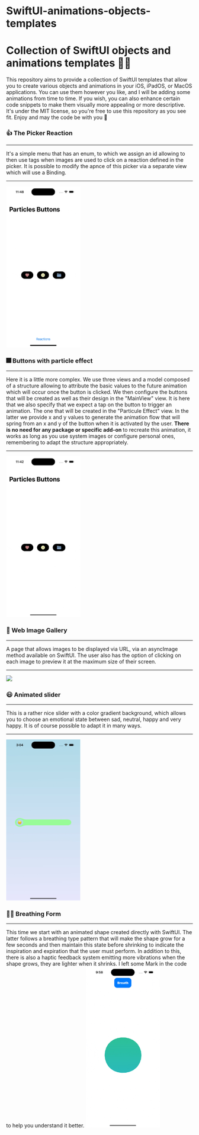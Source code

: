 # SwiftUI-animations-objects-templates
 <h1>Collection of SwiftUI objects and animations templates 👨‍💻</h1>

This repository aims to provide a collection of SwiftUI templates that allow you to create various objects and animations in your iOS, iPadOS, or MacOS applications. You can use them however you like, and I will be adding some animations from time to time. If you wish, you can also enhance certain code snippets to make them visually more appealing or more descriptive. It's under the MIT license, so you're free to use this repository as you see fit. Enjoy and may the code be with you 🤙

<h3> 👍 The Picker Reaction</h3>
<hr>
It's a simple menu that has an enum, to which we assign an id allowing to then use tags when images are used to click on a reaction defined in the picker. It is possible to modify the apnce of this picker via a separate view which will use a Binding.
<hr>
 <img src="assets/Simulator Screen Recording - iPhone 14 Pro - 2023-06-22 at 11.48.14.gif" width="200" height="auto">

<h3> 🎆 Buttons with particle effect</h3>
<hr>
Here it is a little more complex. We use three views and a model composed of a structure allowing to attribute the basic values ​​to the future animation which will occur once the button is clicked. We then configure the buttons that will be created as well as their design in the "MainView" view. It is here that we also specify that we expect a tap on the button to trigger an animation. The one that will be created in the "Particule Effect" view. In the latter we provide x and y values ​​to generate the animation flow that will spring from an x ​​and y of the button when it is activated by the user.
<strong>There is no need for any package or specific add-on </strong> to recreate this animation, it works as long as you use system images or configure personal ones, remembering to adapt the structure appropriately.
<hr>
 <img src="assets/Simulator Screen Recording - iPhone 14 Pro - 2023-06-22 at 11.42.36.gif" width="200" height="auto">

    
<h3>📸 Web Image Gallery</h3>
<hr>
A page that allows images to be displayed via URL, via an asyncImage method available on SwiftUI. The user also has the option of clicking on each image to preview it at the maximum size of their screen.
<hr>
<img src="assets/Simulator Screen Recording - iPhone 14 Pro - 2023-06-23 at 21.36.58.gif" width="200" height="auto">

<h3>😃 Animated slider</h3>
<hr>
This is a rather nice slider with a color gradient background, which allows you to choose an emotional state between sad, neutral, happy and very happy. It is of course possible to adapt it in many ways.
<hr>

<img src="assets/Simulator Screen Recording - iPhone 14 Pro - 2023-06-24 at 15.04.56.gif" width="200" height="auto">

<h3>😮‍💨 Breathing Form</h3>
<hr>
This time we start with an animated shape created directly with SwiftUI. The latter follows a breathing type pattern that will make the shape grow for a few seconds and then maintain this state before shrinking to indicate the inspiration and expiration that the user must perform. In addition to this, there is also a haptic feedback system emitting more vibrations when the shape grows, they are lighter when it shrinks. I left some Mark in the code to help you understand it better.

<img src="assets/Simulator Screen Recording - iPhone 14 Pro - 2023-06-27 at 21.59.26.gif" width="200" height="auto">
